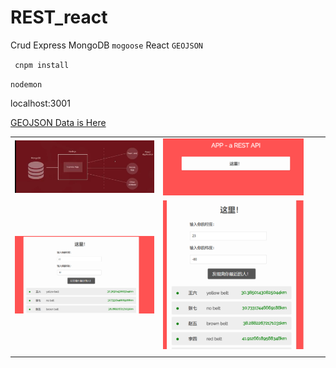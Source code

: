 # REST_react
 Crud Express MongoDB `mogoose` React `GEOJSON`
 
` cnpm install`

`nodemon`

localhost:3001


[GEOJSON Data is Here][1]

|     |     |     |     |
| --- | --- | --- | --- |
|  ![enter description here][2]   |  ![enter description here][3]   | 
|   ![enter description here][4]  |  ![enter description here][5]   | 
|     |     |     |     |


  [1]: https://github.com/lmislm/REST_react/blob/master/data/data.txt
  [2]: https://github.com/lmislm/REST_react/blob/master/view-img/Snipaste_2018-02-14_18-19-21.png?raw=true
  [3]: https://github.com/lmislm/REST_react/blob/master/view-img/Snipaste_2018-02-14_18-32-10.png?raw=true
  [4]: https://github.com/lmislm/REST_react/blob/master/view-img/Snipaste_2018-02-14_22-30-49.png?raw=true
  [5]: https://github.com/lmislm/REST_react/blob/master/view-img/Snipaste_2018-02-14_22-31-26.png?raw=true
